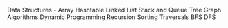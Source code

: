 Data Structures -
Array
Hashtable
Linked List
Stack and Queue
Tree
Graph
Algorithms
Dynamic Programming
Recursion
Sorting
Traversals
BFS
DFS
